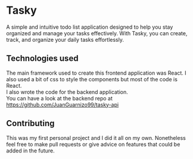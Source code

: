 # Tasky
A simple and intuitive todo list application designed to help you stay organized and manage your tasks effectively. With Tasky, you can create, track, and organize your daily tasks effortlessly. 
## Technologies used
The main framework used to create this frontend application was React. I also used a bit of css to style the components but most of the code is React.  
I also wrote the code for the backend application.  
You can have a look at the backend repo at https://github.com/JuanGuarnizo99/tasky-api
## Contributing
This was my first personal project and I did it all on my own. Nonetheless feel free to make pull requests or give advice on features that could be added in the future.




